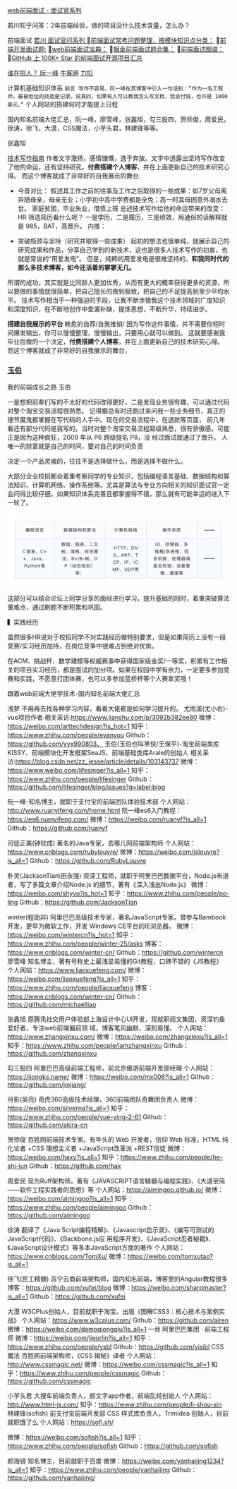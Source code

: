 

[web前端面试 - 面试官系列](https://vue3js.cn/interview/)

若川知乎问答：2年前端经验，做的项目没什么技术含量，怎么办？

前端面试
 [若川 面试官问系列 ](https://www.lxchuan12.cn/js-extend/)
[前端面试常考问题整理，按模块知识点分类：](https://blog.poetries.top/FE-Interview-Questions/)
[前端开发面试题:](https://github.com/markyun/My-blog/tree/master/Front-end-Developer-Questions)
[web前端面试宝典：](https://github.com/h5bp/Front-end-Developer-Interview-Questions/)
[掘金前端面试题合集：](https://github.com/shfshanyue/blog/blob/master/post/juejin-interview.md)
[前端面试图谱：](https://yuchengkai.cn/docs/zh/)
[GitHub 上 100K+ Star 的前端面试开源项目汇总](https://github.com/biaochenxuying/blog/issues/47)

 [谁在招人？ 阮一峰](https://github.com/ruanyf/weekly/issues/1747)
 [牛客网](https://www.nowcoder.com/interview/ai/cover?jobTagId=644)
 [力扣](https://leetcode.cn/)

计算机基础知识体系
`
前言
写作不容易。阮一峰在其博客中引入一句话到：“作为一名工程师，最被低估的技能是记录。说真的，如果有人可以教我怎么写文档，我会付钱，也许是 1000 美元。”
`
个人网站的搭建何时才能提上日程


国内知名前端大佬汇总，阮一峰，廖雪峰，张鑫旭，勾三股四，贺师俊，周爱民，徐涛，徐飞，大漠，CSS魔法，小芋头君，林建锋等等。

张鑫旭



[技术写作指南](https://juejin.cn/book/7184663814950879270/section/7184824069563351043?suid=4089838985290910&source=android)
作者文字激扬，感情慷慨，逸于奔放。文字中透露出坚持写作改变了他的命运，还有坚持研究。**付费搭建个人博客**，并在上面更新自己的技术研究心得。
而这个博客就成了非常好的自我展示的舞台.
- 今昔对比：
叙述其工作之前的往事及工作之后取得的一些成果：如7岁父母离异随母亲，母亲无业；小学初中高中学费都是全免；高一时其母因意外溺水去世。
家庭贫困，毕业失业，借债上班
总述技术写作给他的命运带来的改变：
HR 筛选简历看什么呢？
一是学历，二是履历，三是绩效，用通俗的话解释就是 985，BAT，高晋升。
内推：

- 突破瓶颈与坚持（研究并取得一些成果）
起初的想法也很单纯，就展示自己的研究成果和作品，分享自己学到的新技术，这也是很多人技术写作的初衷，也就是常说的“用爱发电”。
但是，纯粹的用爱发电是很难坚持的，**和我同时代的那么多技术博客，如今还活着的寥寥无几。**

所谓的成功，其实就是比同龄人更加优秀，从而有更大的概率获得更多的资源，所以要做的事情就很简单，把自己擅长的做到极致，把自己的不足提高到至少平均水平。
技术写作相当于一种强迫的手段，让我不断涉猎我这个技术领域的广度知识和深度知识，在不断地创作中查漏补缺，提炼思想，不断升华，持续进步。


**搭建自我展示的平台**
韩愈的自荐/自我推销/
因为写作这件事情，并不需要你短时间爆发输出，你可以慢慢整理，慢慢输出，只要用心就可以做到。
这就要感谢我毕业后做的一个决定，**付费搭建个人博客**，并在上面更新自己的技术研究心得。
而这个博客就成了非常好的自我展示的舞台，

### [玉伯](https://www.yuque.com/yubo/morning/three-periods-of-knowledge-management)

我的前端成长之路 玉伯

一是想把前辈们写的不太好的代码改得更好，二是发现业务很有趣，可以通过代码对整个淘宝交易流程很熟悉。
记得癫总有时还跑过来问我一些业务细节，真正的细节魔鬼都掌握在写代码的人手中。现在的交易流程中，在退款等页面，
前几年看还有部分代码是我写的。当时对整个淘宝交易流程超级熟悉，很有骄傲感。可能正是因为这种疯狂，2009 年从 P6 跨级提名 P8，没
经过面试就通过了晋升。
人唯一的财富就是自己的时间，要对自己的时间负责


决定一个产品灵魂的，往往不是选择做什么，而是选择不做什么。

大部分企业校招都会着重考察同学的专业知识，包括编程语言基础、数据结构和算法知识、计算机网络、操作系统等。尤其是算法与专业方向相关的知识面试官一定会问得比较仔细，如果知识体系完善且都掌握得不错，那么就有可能幸运的进入下一轮了。

![](readme_files/1.jpg)

这部分可以结合论坛上同学分享的面经进行学习，提升基础的同时，着重突破算法重难点，通过刷题不断积累和巩固。


▍实践经历



虽然很多HR说对于校招同学不对实践经历做特别要求，但是如果简历上没有一段竞赛/实习经历加持，在岗位竞争中很难占到绝对优势。



在ACM、挑战杯、数学建模等权威赛事中获得国家级金奖/一等奖，积累有工作相关的项目实习经历，都是面试的加分项。如果在校园中学有余力，一定要多参加竞赛和实践，不愿意打团体赛，也可以多参加蓝桥杯等个人赛拿奖哦！


跟着web前端大佬学技术-国内知名前端大佬汇总

浅梦
不用再去找各种学习内容，看看大佬都是如何学习提升的。
尤雨溪(尤小右)- vue项目作者
相关采访:https://www.jianshu.com/p/3092b382ee80
微博：https://weibo.com/arttechdesign?is_hot=1
知乎：https://www.zhihu.com/people/evanyou
Github：https://github.com/yyx990803、
玉伯(玉伯也叫黑侠/王保平)-淘宝前端类库 KISSY、前端模块化开发框架SeaJS、前端基础类库Arale的创始人
相关采访:https://blog.csdn.net/zz_jesse/article/details/103143737
微博：https://www.weibo.com/lifesinger?is_all=1
知乎：https://www.zhihu.com/people/lifesinger
Github：https://github.com/lifesinger/blog/issues?q=label:blog


阮一峰-知名博主，就职于支付宝的前端团队体验技术部
个人网站：http://www.ruanyifeng.com/home.html
阮一峰es6入门教程：https://es6.ruanyifeng.com/
微博：https://weibo.com/ruanyf?is_all=1
Github：https://github.com/ruanyf

司徒正美(钟钦成) 著名的Java专家，去哪儿网前端架构师
个人网站：https://www.cnblogs.com/rubylouvre/
微博：https://weibo.com/jslouvre?is_all=1
Github：https://github.com/RubyLouvre

朴灵(JacksonTian\田永强) 资深工程师，就职于阿里巴巴数据平台，Node.js布道者，写了多篇文章介绍Node.js 的细节，著有《深入浅出Node.js》
微博：https://weibo.com/shyvo?is_hot=1
知乎：https://www.zhihu.com/people/po-ling
Github：https://github.com/JacksonTian

winter(程劭非) 阿里巴巴高级技术专家，著名JavaScript专家。曾参与Bambook开发，更早为微软工作，开发 Windows CE平台的IE浏览器。
微博：https://weibo.com/wintercn?is_hot=1
知乎：https://www.zhihu.com/people/winter-25/asks
博客：https://www.cnblogs.com/winter-cn/
Github：https://github.com/wintercn
廖雪峰 知名博主，著有号称史上最浅显易懂的Git教程，口碑不错的《JS教程》
个人网站：https://www.liaoxuefeng.com/
微博：https://weibo.com/liaoxuefeng?is_all=1
知乎：https://www.zhihu.com/people/liaoxuefeng
博客：https://www.cnblogs.com/winter-cn/
Github：https://github.com/michaelliao

张鑫旭 原腾讯社交用户体验部上海设计中心UI开发，现就职阅文集团，资深钓鱼爱好者，专注web前端偏前领 域，博客笔风幽默、深刻易懂。
个人网站：https://www.zhangxinxu.com/
微博：https://weibo.com/zhangxinxu?is_all=1
知乎：https://www.zhihu.com/people/iamzhangxinxu
Github：https://github.com/zhangxinxu

勾三股四 阿里巴巴高级前端工程师，前北京傲游前端开发部经理
个人网站：https://jiongks.name/
微博：https://weibo.com/mx006?is_all=1
Github：https://github.com/jinjiang/

月影(吴亮) 奇虎360高级技术经理，360前端团队奇舞团负责人
微博：https://weibo.com/silverna?is_all=1
知乎：https://www.zhihu.com/people/yue-ying-2-61
Github：https://github.com/akira-cn

贺师俊 百姓网前端技术专家。有年头的 Web 开发者，信仰 Web 标准，HTML 纯化论者 +CSS 理想主义者 +JavaScript改革派 +REST信徒
微博：https://weibo.com/haxy?is_all=1
知乎：https://www.zhihu.com/people/he-shi-jun
Github：https://github.com/hax

周爱民 现为Ruff架构师。著有《JAVASCRIPT语言精髓与编程实践》、《大道至简——软件工程实践者的思想》等
个人网站：https://aimingoo.github.io/
微博：https://weibo.com/aimingoo?is_all=1
知乎：https://www.zhihu.com/people/aimingoo
Github：https://github.com/aimingoo

徐涛 翻译了《Java Script编程精解》、《Javascript启示录》、《编写可测试的JavaScript代码》、《Backbone.js应 用程序开发》、《JavaScript忍者秘籍》、《JavaScript设计模式》等多本JavaScript方面的著作
个人网站：https://www.cnblogs.com/TomXu/
微博：https://weibo.com/tomxutao?is_all=1

徐飞(民工精髓) 苏宁云商前端架构师，国内知名前端，博客里的Angular教程很多
博客：https://github.com/xufei/blog
微博：https://weibo.com/sharpmaster?is_all=1
Github：https://github.com/xufei

大漠 W3CPlus创始人，目前就职于淘宝。出版《图解CSS3：核心技术与案例实战》
个人网站：https://www.w3cplus.com/
Github：https://github.com/airen
微博：https://weibo.com/damoqiongqiu?is_all=1
一丝 阿里巴巴集团 · 前端工程师
微博：https://weibo.com/jieorlin?is_all=1
知乎：https://www.zhihu.com/people/ysbl
Github：https://github.com/yisibl
CSS魔法 百姓网前端架构师，《CSS 揭秘》译者
个人网站：http://www.cssmagic.net/
微博：https://weibo.com/cssmagic?is_all=1
知乎：https://www.zhihu.com/people/cssmagic
Github：https://github.com/cssmagic

小芋头君 大搜车前端负责人，颜文字app作者，前端乱炖创始人
个人网站：http://www.html-js.com/
知乎：https://www.zhihu.com/people/li-shou-xin
林建锋(sofish) 前支付宝前端开发部 CSS 样式库负责人。Trimidea 创始人，目前就职饿了么
个人网站：https://sofi.sh/

微博：https://weibo.com/sofish?is_all=1
知乎：https://www.zhihu.com/people/sofish
Github：https://github.com/sofish

颜海镜 知名博主，目前就职于百度
微博：https://weibo.com/yanhaijing1234?is_all=1
知乎：https://www.zhihu.com/people/yanhaijing
Github：https://github.com/yanhaijing/
